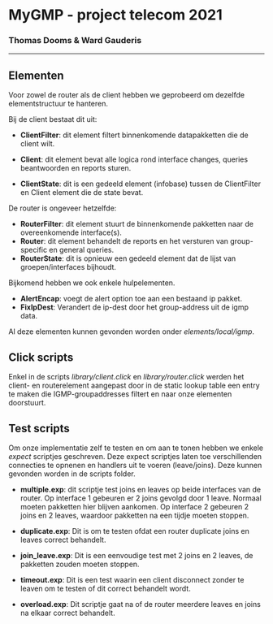 # MyGMP - project telecom 2021
### Thomas Dooms & Ward Gauderis

---

## Elementen
Voor zowel de router als de client hebben we geprobeerd 
om dezelfde elementstructuur te hanteren. 

Bij de client bestaat dit uit:
- **ClientFilter**: dit element filtert binnenkomende datapakketten die de client wilt.
  
- **Client**: dit element bevat alle logica rond interface changes, queries beantwoorden en reports sturen.

- **ClientState**: dit is een gedeeld element (infobase) tussen de ClientFilter en Client element die de state bevat.
  
De router is ongeveer hetzelfde:
- **RouterFilter**: dit element stuurt de binnenkomende pakketten naar de overeenkomende interface(s).
- **Router**: dit element behandelt de reports en het versturen van group-specific en general queries.
- **RouterState**: dit is opnieuw een gedeeld element dat de lijst van groepen/interfaces bijhoudt.

Bijkomend hebben we ook enkele hulpelementen.
- **AlertEncap**: voegt de alert option toe aan een bestaand ip pakket.
- **FixIpDest**: Verandert de ip-dest door het group-address uit de igmp data.

Al deze elementen kunnen gevonden worden onder *elements/local/igmp*.

## Click scripts
Enkel in de scripts *library/client.click* en *library/router.click* werden het client- en routerelement aangepast
door in de static lookup table een entry te maken die IGMP-groupaddresses filtert en naar onze elementen doorstuurt.

## Test scripts
Om onze implementatie zelf te testen en om aan te tonen hebben 
we enkele *expect* scriptjes geschreven. Deze expect scriptjes 
laten toe verschillenden connecties te opnenen en handlers uit 
te voeren (leave/joins). Deze kunnen gevonden worden in de scripts 
folder. 

- **multiple.exp**: 
  dit scriptje test joins en leaves op beide interfaces van de 
  router. Op interface 1 gebeuren er 2 joins gevolgd door 1 leave. 
  Normaal moeten pakketten hier blijven aankomen.
  Op interface 2 gebeuren 2 joins en 2 leaves, waardoor pakketten 
  na een tijdje moeten stoppen.
  

- **duplicate.exp**: Dit is om te testen ofdat een router duplicate 
  joins en leaves correct behandelt.
  

- **join_leave.exp**: Dit is een eenvoudige test met 2 joins en 2 leaves, 
  de pakketten zouden moeten stoppen.


- **timeout.exp**: Dit is een test waarin een client disconnect 
  zonder te leaven om te testen of dit correct behandelt wordt.
  

- **overload.exp**: Dit scriptje gaat na of de router meerdere leaves 
  en joins na elkaar correct behandelt.